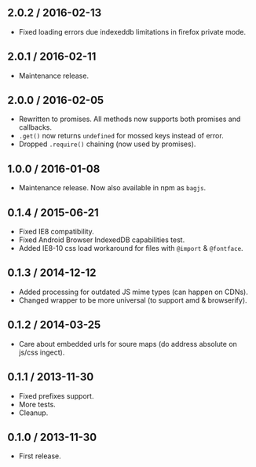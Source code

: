 2.0.2 / 2016-02-13
------------------

- Fixed loading errors due indexeddb limitations in firefox private mode.


2.0.1 / 2016-02-11
------------------

- Maintenance release.


2.0.0 / 2016-02-05
------------------

- Rewritten to promises. All methods now supports both promises
  and callbacks.
- `.get()` now returns `undefined` for mossed keys instead of error.
- Dropped `.require()` chaining (now used by promises).


1.0.0 / 2016-01-08
------------------

- Maintenance release. Now also available in npm as `bagjs`.


0.1.4 / 2015-06-21
------------------

- Fixed IE8 compatibility.
- Fixed Android Browser IndexedDB capabilities test.
- Added IE8-10 css load workaround for files with `@import` & `@fontface`.


0.1.3 / 2014-12-12
------------------

- Added processing for outdated JS mime types (can happen on CDNs).
- Changed wrapper to be more universal (to support amd & browserify).


0.1.2 / 2014-03-25
------------------

- Care about embedded urls for soure maps (do address absolute on js/css ingect).


0.1.1 / 2013-11-30
------------------

- Fixed prefixes support.
- More tests.
- Cleanup.


0.1.0 / 2013-11-30
------------------

- First release.
